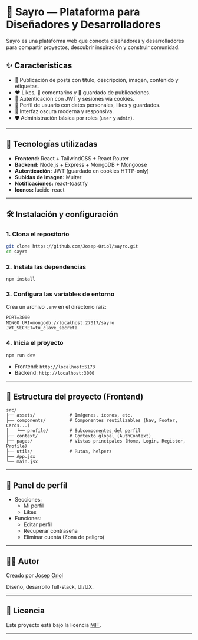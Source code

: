 # 🧠 Sayro — Plataforma para Diseñadores y Desarrolladores

Sayro es una plataforma web que conecta diseñadores y desarrolladores para compartir proyectos, descubrir inspiración y construir comunidad.

## ✨ Características

- 📌 Publicación de posts con título, descripción, imagen, contenido y etiquetas.
- ❤️ Likes, 💬 comentarios y 📁 guardado de publicaciones.
- 🔐 Autenticación con JWT y sesiones vía cookies.
- 👤 Perfil de usuario con datos personales, likes y guardados.
- 🌙 Interfaz oscura moderna y responsiva.
- 🛡️ Administración básica por roles (`user` y `admin`).

---

## 🚀 Tecnologías utilizadas

- **Frontend:** React + TailwindCSS + React Router
- **Backend:** Node.js + Express + MongoDB + Mongoose
- **Autenticación:** JWT (guardado en cookies HTTP-only)
- **Subidas de imagen:** Multer
- **Notificaciones:** react-toastify
- **Iconos:** lucide-react

---

## 🛠 Instalación y configuración

### 1. Clona el repositorio

```bash
git clone https://github.com/Josep-Oriol/sayro.git
cd sayro
```

### 2. Instala las dependencias

```bash
npm install
```

### 3. Configura las variables de entorno

Crea un archivo `.env` en el directorio raíz:

```
PORT=3000
MONGO_URI=mongodb://localhost:27017/sayro
JWT_SECRET=tu_clave_secreta
```

### 4. Inicia el proyecto

```bash
npm run dev
```

- Frontend: `http://localhost:5173`
- Backend: `http://localhost:3000`

---

## 📁 Estructura del proyecto (Frontend)

```
src/
├── assets/             # Imágenes, íconos, etc.
├── components/         # Componentes reutilizables (Nav, Footer, Cards...)
│   └── profile/        # Subcomponentes del perfil
├── context/            # Contexto global (AuthContext)
├── pages/              # Vistas principales (Home, Login, Register, Profile)
├── utils/              # Rutas, helpers
├── App.jsx
└── main.jsx
```

---


## 👤 Panel de perfil

- Secciones:
  - Mi perfil
  - Likes
- Funciones:
  - Editar perfil
  - Recuperar contraseña
  - Eliminar cuenta (Zona de peligro)

---

## 🧑‍💻 Autor

Creado por [Josep Oriol](https://github.com/Josep-Oriol)

Diseño, desarrollo full-stack, UI/UX.

---

## 📄 Licencia

Este proyecto está bajo la licencia [MIT](LICENSE).

---
